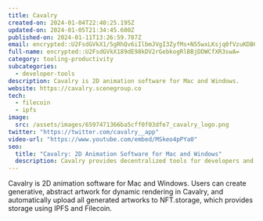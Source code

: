 ```yaml
---
title: Cavalry
created-on: 2024-01-04T22:40:25.195Z
updated-on: 2024-01-05T21:34:45.600Z
published-on: 2024-01-11T13:26:59.787Z
email: encrypted::U2FsdGVkX1/5gRhQv6iIlbmJVgI3ZyfMs+N55wxLKsjq0fVzuKDB6p1ecApGha8d
full-name: encrypted::U2FsdGVkX189dE98kDV2rGebkogRlBBjDDWCfXR3swA=
category: tooling-productivity
subcategories:
  - developer-tools
description: Cavalry is 2D animation software for Mac and Windows.
website: https://cavalry.scenegroup.co
tech:
  - filecoin
  - ipfs
image:
  src: /assets/images/6597471366ba5cff0f03dfe7_cavalry_logo.png
twitter: "https://twitter.com/cavalry__app"
video-url: "https://www.youtube.com/embed/MSkeo4pPYa0"
seo:
  title: "Cavalry: 2D Animation Software for Mac and Windows"
  description: Cavalry provides decentralized tools for developers and enterprises.
---
```


Cavalry is 2D animation software for Mac and Windows. Users can create generative, abstract artwork for dynamic rendering in Cavalry, and automatically upload all generated artworks to NFT.storage, which provides storage using IPFS and Filecoin.
